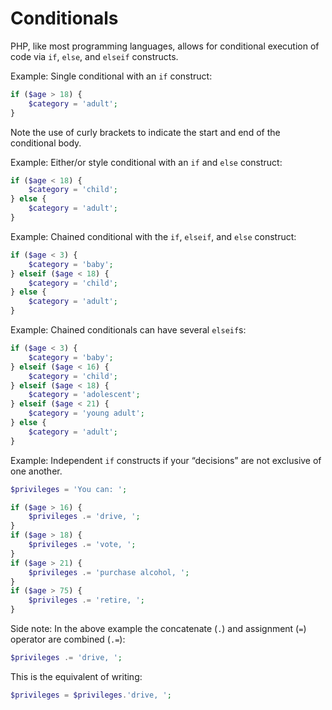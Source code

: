 # Conditionals
PHP, like most programming languages, allows for conditional execution of code via `if`, `else`, and `elseif` constructs.

Example: Single conditional with an `if` construct:

```php
if ($age > 18) {
    $category = 'adult';
}
```

Note the use of curly brackets to indicate the start and end of the conditional body.

Example: Either/or style conditional with an `if` and `else` construct:
```php
if ($age < 18) {
    $category = 'child';
} else {
    $category = 'adult';
}
```

Example: Chained conditional with the `if`, `elseif`, and `else` construct:
```php
if ($age < 3) {
    $category = 'baby';
} elseif ($age < 18) {
    $category = 'child';
} else {
    $category = 'adult';
}
```

Example: Chained conditionals can have several `elseif`s:
```php
if ($age < 3) {
    $category = 'baby';
} elseif ($age < 16) {
    $category = 'child';
} elseif ($age < 18) {
    $category = 'adolescent';
} elseif ($age < 21) {
    $category = 'young adult';
} else {
    $category = 'adult';
}
```

Example: Independent `if` constructs if your &ldquo;decisions&rdquo; are not exclusive of one another.

```php
$privileges = 'You can: ';

if ($age > 16) {
    $privileges .= 'drive, ';
}
if ($age > 18) {
    $privileges .= 'vote, ';
}
if ($age > 21) {
    $privileges .= 'purchase alcohol, ';
}
if ($age > 75) {
    $privileges .= 'retire, ';
}
```

Side note: In the above example the concatenate (`.`) and assignment (`=`) operator are combined (`.=`):

```php
$privileges .= 'drive, ';
```

This is the equivalent of writing:

```php
$privileges = $privileges.'drive, ';
```
